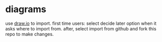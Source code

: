 # diagrams

use [draw.io](http://draw.io) to import. first time users: select decide later option when it asks where to import from. after, select import from github and fork this repo to make changes.
